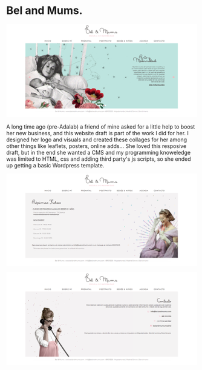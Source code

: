 # Bel and Mums.

![BAM-home](BAM-home.png)

A long time ago (pre-Adalab) a friend of mine asked for a little help to boost her new business, and this website draft is part of the work I did for her. I designed her logo and visuals and created these collages for her among other things like leaflets, posters, online adds...
She loved this resposive draft, but in the end she wanted a CMS and my programming knoweledge was limited to HTML, css and adding third party's js scripts, so she ended up getting a basic Wordpress template.

![BAM-agenda](BAM-agenda.png)

![BAM-contact](BAM-contact.png)
